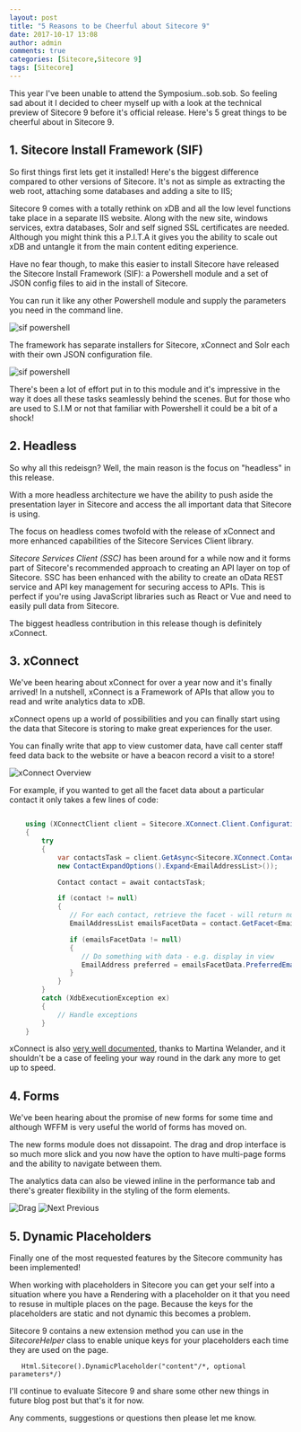 ```yaml
---
layout: post
title: "5 Reasons to be Cheerful about Sitecore 9"
date: 2017-10-17 13:08
author: admin
comments: true
categories: [Sitecore,Sitecore 9]
tags: [Sitecore]
---
```


<span class="dropcap">T</span>his year I've been unable to attend the Symposium..sob.sob. So feeling sad about it I decided to cheer myself up with a look at the technical preview of Sitecore 9 before it's official release.
Here's 5 great things to be cheerful about in Sitecore 9.   

<!-- more -->


<h2>1. Sitecore Install Framework (SIF)</h2>
So first things first lets get it installed! Here's the biggest difference compared to other versions of Sitecore. 
It's not as simple as extracting the web root, attaching some databases and adding a site to IIS;

Sitecore 9 comes with a totally rethink on xDB and all the low level functions take place in a separate IIS website. 
Along with the new site, windows services, extra databases, Solr and self signed SSL certificates are needed. 
Although you might think this a P.I.T.A it gives you the ability to scale out xDB and untangle it from the main content editing experience.


Have no fear though, to make this easier to install Sitecore have released the Sitecore Install Framework (SIF): a Powershell module and a set of JSON config files to aid in the install of Sitecore.

You can run it like any other Powershell module and supply the parameters you need in the command line.

<img src="/assets/img/sif.PNG" alt="sif powershell" />

The framework has separate installers for Sitecore, xConnect and Solr each with their own JSON configuration file.

<img src="/assets/img/jsonconfig.PNG" alt="sif powershell" />

There's been a lot of effort put in to this module and it's impressive in the way it does all these tasks seamlessly behind the scenes. 
But for those who are used to S.I.M or not that familiar with Powershell it could be a bit of a shock!


<h2>2. Headless</h2>
So why all this redeisgn? Well, the main reason is the focus on "headless" in this release.

With a more headless architecture we have the ability to push aside the presentation layer in Sitecore and access the all important data that Sitecore is using.

The focus on headless comes twofold with the release of xConnect and more enhanced capabilities of the Sitecore Services Client library.

<i>Sitecore Services Client (SSC)</i> has been around for a while now and it forms part of Sitecore's recommended approach to creating an API layer on top of Sitecore.
SSC has been enhanced with the ability to create an oData REST service and API key management for securing access to APIs. 
This is perfect if you're using JavaScript libraries such as React or Vue and need to easily pull data from Sitecore.

The biggest headless contribution in this release though is definitely xConnect. 

<h2>3. xConnect</h2>
We've been hearing about xConnect for over a year now and it's finally arrived! 
In a nutshell, xConnect is a Framework of APIs that allow you to read and write analytics data to xDB. 

xConnect opens up a world of possibilities and you can finally start using the data that Sitecore is storing to make great experiences for the user.

You can finally write that app to view customer data, have call center staff feed data back to the website or have a beacon record a visit to a store!

<img src="/assets/img/xconnectoverview.png" alt="xConnect Overview" />

For example, if you wanted to get all the facet data about a particular contact it only takes a few lines of code:

``` csharp

    using (XConnectClient client = Sitecore.XConnect.Client.Configuration.SitecoreXConnectClientConfiguration.GetClient())
    {
        try 
        {
            var contactsTask = client.GetAsync<Sitecore.XConnect.Contact>(new ContactReference(new Guid("{A2814105-1F45-E611-52E6-34E6D7117DCB}")),
            new ContactExpandOptions().Expand<EmailAddressList>());

            Contact contact = await contactsTask;

            if (contact != null)
            {
               // For each contact, retrieve the facet - will return null if contact does not have this facet set
               EmailAddressList emailsFacetData = contact.GetFacet<EmailAddressList>();

               if (emailsFacetData != null)
               {
                  // Do something with data - e.g. display in view
                  EmailAddress preferred = emailsFacetData.PreferredEmail;
               }
            }
        }
        catch (XdbExecutionException ex)
        {
            // Handle exceptions
        }
    }
```


xConnect is also <a href="https://doc.sitecore.net/developers/xp/xconnect/" target="_new">very well documented</a>, thanks to Martina Welander, and it shouldn't be a case of feeling your way round in the dark any more to get up to speed.



<h2>4. Forms</h2>
We've been hearing about the promise of new forms for some time and although WFFM is very useful the world of forms has moved on.

The new forms module does not dissapoint. The drag and drop interface is so much more slick and you now have the option to have multi-page forms and the ability to navigate between them.

The analytics data can also be viewed inline in the performance tab and there's greater flexibility in the styling of the form elements.

<img src="/assets/img/drag.PNG" alt="Drag" />

<img src="/assets/img/MultistepNextPrevious.PNG" alt="Next Previous" />

<h2>5. Dynamic Placeholders</h2>
Finally one of the most requested features by the Sitecore community has been implemented!

When working with placeholders in Sitecore you can get your self into a situation where you have a Rendering with a placeholder on it that you need to resuse in multiple places on the page.
Because the keys for the placeholders are static and not dynamic this becomes a problem. 

Sitecore 9 contains a new extension method you can use in the <i>SitecoreHelper</i> class to enable unique keys for your placeholders each time they are used on the page.

```
   Html.Sitecore().DynamicPlaceholder("content"/*, optional parameters*/)

```

I'll continue to evaluate Sitecore 9 and share some other new things in future blog post but that's it for now.

Any comments, suggestions or questions then please let me know.


